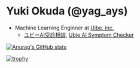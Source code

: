 # Yuki Okuda (@yag_ays)

- Machine Learning Enginner at [Uibe, inc.](https://ubie.life/)
  - [ユビーAI受診相談](https://ubie.app/),  [Ubie AI Symptom Checker](https://sg.ubie.app/)

[![Anurag's GitHub stats](https://github-readme-stats.vercel.app/api?username=yagays)](https://github.com/anuraghazra/github-readme-stats)

[![trophy](https://github-profile-trophy.vercel.app/?username=yagays)](https://github.com/ryo-ma/github-profile-trophy)
